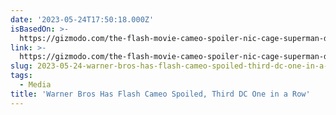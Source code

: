 ```yaml
---
date: '2023-05-24T17:50:18.000Z'
isBasedOn: >-
  https://gizmodo.com/the-flash-movie-cameo-spoiler-nic-cage-superman-dc-1850469202
link: >-
  https://gizmodo.com/the-flash-movie-cameo-spoiler-nic-cage-superman-dc-1850469202
slug: 2023-05-24-warner-bros-has-flash-cameo-spoiled-third-dc-one-in-a-row
tags:
  - Media
title: 'Warner Bros Has Flash Cameo Spoiled, Third DC One in a Row'
---
```


